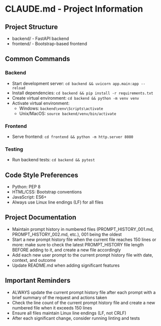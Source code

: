 # CLAUDE.md - Project Information

## Project Structure
- backend/ - FastAPI backend
- frontend/ - Bootstrap-based frontend

## Common Commands

### Backend
- Start development server: `cd backend && uvicorn app.main:app --reload`
- Install dependencies: `cd backend && pip install -r requirements.txt`
- Create virtual environment: `cd backend && python -m venv venv`
- Activate virtual environment: 
  - Windows: `backend\venv\Scripts\activate`
  - Unix/MacOS: `source backend/venv/bin/activate`

### Frontend
- Serve frontend: `cd frontend && python -m http.server 8080`

### Testing
- Run backend tests: `cd backend && pytest`

## Code Style Preferences
- Python: PEP 8
- HTML/CSS: Bootstrap conventions
- JavaScript: ES6+
- Always use Linux line endings (LF) for all files

## Project Documentation
- Maintain prompt history in numbered files (PROMPT_HISTORY_001.md, PROMPT_HISTORY_002.md, etc.), 001 being the oldest
- Start a new prompt history file when the current file reaches 150 lines or more: make sure to check the latest PROMPT_HISTORY file length BEFORE adding to it, and create a new file accordingly
- Add each new user prompt to the current prompt history file with date, context, and outcome
- Update README.md when adding significant features

## Important Reminders
- ALWAYS update the current prompt history file after each prompt with a brief summary of the request and actions taken
- Check the line count of the current prompt history file and create a new numbered file when it exceeds 150 lines
- Ensure all files maintain Linux line endings (LF, not CRLF)
- After each significant change, consider running linting and tests